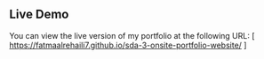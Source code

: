 ## Live Demo

You can view the live version of my portfolio at the following URL:
[ https://fatmaalrehaili7.github.io/sda-3-onsite-portfolio-website/ ]
